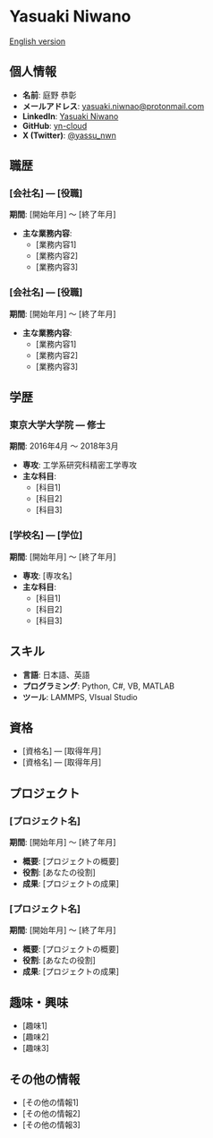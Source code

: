 # Yasuaki Niwano

[English version](index.md)

## 個人情報

- **名前**: 庭野 恭彰
- **メールアドレス**: [yasuaki.niwnao@protonmail.com](mailto:yasuaki.niwano@protonmail.com)
- **LinkedIn**: [Yasuaki Niwano](https://www.linkedin.com/in/%E6%81%AD%E5%BD%B0-%E5%BA%AD%E9%87%8E-a04087180/?trk=opento_sprofile_topcard)
- **GitHub**: [yn-cloud](https://github.com/yn-cloud)
- **X (Twitter)**: [@yassu_nwn](https://twitter.com/yassu_nwn)

## 職歴
### [会社名] — [役職]
**期間**: [開始年月] 〜 [終了年月]
- **主な業務内容**:
  - [業務内容1]
  - [業務内容2]
  - [業務内容3]

### [会社名] — [役職]
**期間**: [開始年月] 〜 [終了年月]
- **主な業務内容**:
  - [業務内容1]
  - [業務内容2]
  - [業務内容3]

## 学歴

### 東京大学大学院 — 修士

**期間**: 2016年4月 〜 2018年3月

- **専攻**: 工学系研究科精密工学専攻
- **主な科目**:
  - [科目1]
  - [科目2]
  - [科目3]

### [学校名] — [学位]
**期間**: [開始年月] 〜 [終了年月]
- **専攻**: [専攻名]
- **主な科目**:
  - [科目1]
  - [科目2]
  - [科目3]

## スキル

- **言語**: 日本語、英語
- **プログラミング**: Python, C#, VB, MATLAB
- **ツール**: LAMMPS, VIsual Studio

## 資格

- [資格名] — [取得年月]
- [資格名] — [取得年月]

## プロジェクト
### [プロジェクト名]
**期間**: [開始年月] 〜 [終了年月]
- **概要**: [プロジェクトの概要]
- **役割**: [あなたの役割]
- **成果**: [プロジェクトの成果]

### [プロジェクト名]
**期間**: [開始年月] 〜 [終了年月]
- **概要**: [プロジェクトの概要]
- **役割**: [あなたの役割]
- **成果**: [プロジェクトの成果]

## 趣味・興味
- [趣味1]
- [趣味2]
- [趣味3]

## その他の情報
- [その他の情報1]
- [その他の情報2]
- [その他の情報3]
